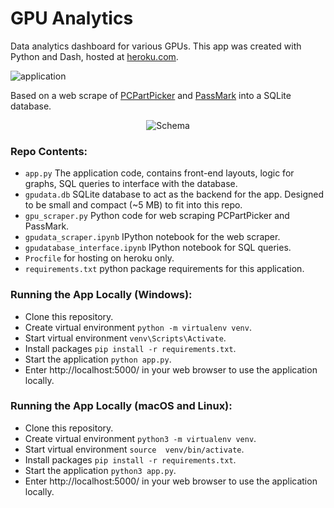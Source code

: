 # GPU Analytics

Data analytics dashboard for various GPUs. This app was created with Python and Dash, hosted at [heroku.com](https://gpuanalytics.herokuapp.com).

![application](https://raw.githubusercontent.com/sengkchu/gpu-analytics/master/app_preview.png)

Based on a web scrape of [PCPartPicker](https://pcpartpicker.com/) and [PassMark](https://www.videocardbenchmark.net/) into a SQLite database.

<p align="center">
  <img src="https://raw.githubusercontent.com/sengkchu/gpu-analytics/master/db_schema.png", alt='Schema'>
</p>

### Repo Contents:

+ `app.py` 	The application code, contains front-end layouts, logic for graphs, SQL queries to interface with the database.
+ `gpudata.db` SQLite database to act as the backend for the app. Designed to be small and compact (~5 MB) to fit into this repo. 
+ `gpu_scraper.py` Python code for web scraping PCPartPicker and PassMark.
+ `gpudata_scraper.ipynb` IPython notebook for the web scraper.
+ `gpudatabase_interface.ipynb` IPython notebook for SQL queries.
+ `Procfile` for hosting on heroku only.
+ `requirements.txt` python package requirements for this application.

### Running the App Locally (Windows):

+ Clone this repository.
+ Create virtual environment `python -m virtualenv venv`.
+ Start virtual environment `venv\Scripts\Activate`. 
+ Install packages `pip install -r requirements.txt`.
+ Start the application `python app.py`.
+ Enter http://localhost:5000/ in your web browser to use the application locally.

### Running the App Locally (macOS and Linux):

+ Clone this repository.
+ Create virtual environment `python3 -m virtualenv venv`.
+ Start virtual environment `source  venv/bin/activate`. 
+ Install packages `pip install -r requirements.txt`.
+ Start the application `python3 app.py`.
+ Enter http://localhost:5000/ in your web browser to use the application locally.
